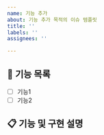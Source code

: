 ```yaml
---
name: 기능 추가
about: 기능 추가 목적의 이슈 템플릿
title: ''
labels: ''
assignees: ''

---
```


## 🚀 기능 목록
- [ ] 기능1
- [ ] 기능2

## 📋 기능 및 구현 설명
